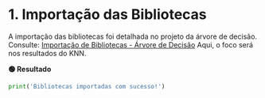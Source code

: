 # 1. Importação das Bibliotecas

A importação das bibliotecas foi detalhada no projeto da árvore de decisão. Consulte:
[Importação de Bibliotecas - Árvore de Decisão](https://snowdutra.github.io/Machine-Learning/arvore_decisao/importacao_bibliotecas/)
Aqui, o foco será nos resultados do KNN.

**🟢 Resultado**

```python
print('Bibliotecas importadas com sucesso!')
```
